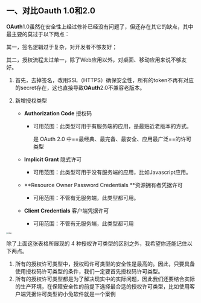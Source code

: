 

## 一、对比Oauth 1.0和2.0

**OAuth**1.0虽然在安全性上经过修补已经没有问题了，但还存在其它的缺点，其中最主要的莫过于以下两点：

其一，签名逻辑过于复杂，对开发者不够友好；

其二，授权流程太过单一，除了Web应用以外，对桌面、移动应用来说不够友好。



1. 首先，去掉签名，改用SSL（HTTPS）确保安全性，所有的token不再有对应的secret存在，这也直接导致**OAuth**2.0不兼容老版本。

   

3. 新增授权类型

   - **Authorization Code** 授权码
     
     - 可用范围：此类型可用于有服务端的应用，是最贴近老版本的方式。
     
       是 OAuth 2.0 中==最经典、最完备、最安全、应用最广泛==的许可类型
   - **Implicit Grant** 隐式许可
     
     - 可用范围：此类型可用于没有服务端的应用，比如Javascript应用。
   - **Resource Owner Password Credentials **资源拥有者凭据许可
     
     - 可用范围：不管有无服务端，此类型都可用。
   - **Client Credentials** 客户端凭据许可
     
     - 可用范围：不管有无服务端，此类型都可用



<img src="https://static001.geekbang.org/resource/image/3e/4d/3ee0ceff6c543157a51aae985756454d.jpg" alt="img" style="zoom: 33%;" />



除了上面这张表格所展现的 4 种授权许可类型的区别之外，我希望你还能记住以下两点。

1. 所有的授权许可类型中，授权码许可类型的安全性是最高的。因此，只要具备使用授权码许可类型的条件，我们一定要首先授权码许可类型。
2. 所有的授权许可类型都是为了解决现实中的实际问题，因此我们还要结合实际的生产环境，在保障安全性的前提下选择最合适的授权许可类型，比如使用客户端凭据许可类型的小兔软件就是一个案例